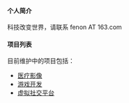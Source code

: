 #### 个人简介

科技改变世界，请联系 fenon AT 163.com

#### 项目列表

目前维护中的项目包括：
* [医疗影像](https://fenon.github.io/dicom)
* [游戏开发](https://fenon.github.io/SandboxBoilerplate)
* [虚拟社交平台](https://fenon.github.io/social)
